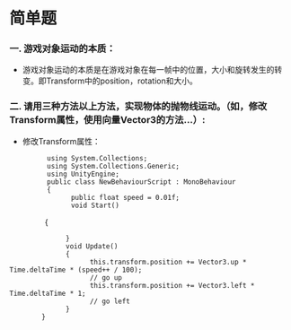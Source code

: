 # 简单题
### 一. 游戏对象运动的本质： ###  
- 游戏对象运动的本质是在游戏对象在每一帧中的位置，大小和旋转发生的转变。即Transform中的position，rotation和大小。  
### 二. 请用三种方法以上方法，实现物体的抛物线运动。（如，修改Transform属性，使用向量Vector3的方法…）: ###  
- 修改Transform属性：  

            using System.Collections;  
            using System.Collections.Generic;  
            using UnityEngine;  
            public class NewBehaviourScript : MonoBehaviour  
            {  
                  public float speed = 0.01f;
                  void Start()
                  {
                  
                  }
                  void Update()
                  {
                        this.transform.position += Vector3.up * Time.deltaTime * (speed++ / 100);
                        // go up
                        this.transform.position += Vector3.left * Time.deltaTime * 1;
                        // go left 
                  }
            }
